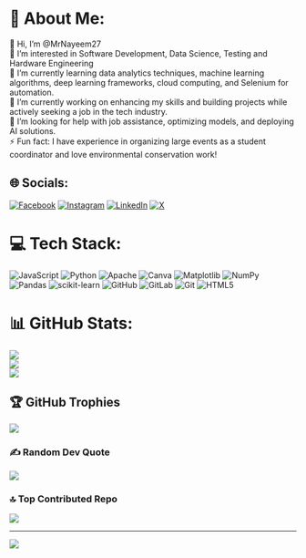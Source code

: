 # 💫 About Me:
👋 Hi, I’m @MrNayeem27<br>👀 I’m interested in Software Development, Data Science, Testing and Hardware Engineering<br>🌱 I’m currently learning data analytics techniques, machine learning algorithms, deep learning frameworks, cloud computing, and Selenium for automation.<br>🔭 I’m currently working on enhancing my skills and building projects while actively seeking a job in the tech industry.<br>🤝 I’m looking for help with job assistance, optimizing models, and deploying AI solutions.<br>⚡ Fun fact: I have experience in organizing large events as a student coordinator and love environmental conservation work!


## 🌐 Socials:
[![Facebook](https://img.shields.io/badge/Facebook-%231877F2.svg?logo=Facebook&logoColor=white)](https://facebook.com/MrNayeem27) [![Instagram](https://img.shields.io/badge/Instagram-%23E4405F.svg?logo=Instagram&logoColor=white)](https://instagram.com/naan_komali_nayeem) [![LinkedIn](https://img.shields.io/badge/LinkedIn-%230077B5.svg?logo=linkedin&logoColor=white)](https://linkedin.com/in/mohamed-nayeem-n) [![X](https://img.shields.io/badge/X-black.svg?logo=X&logoColor=white)](https://x.com/NayeemN7) 

# 💻 Tech Stack:
![JavaScript](https://img.shields.io/badge/javascript-%23323330.svg?style=for-the-badge&logo=javascript&logoColor=%23F7DF1E) ![Python](https://img.shields.io/badge/python-3670A0?style=for-the-badge&logo=python&logoColor=ffdd54) ![Apache](https://img.shields.io/badge/apache-%23D42029.svg?style=for-the-badge&logo=apache&logoColor=white) ![Canva](https://img.shields.io/badge/Canva-%2300C4CC.svg?style=for-the-badge&logo=Canva&logoColor=white) ![Matplotlib](https://img.shields.io/badge/Matplotlib-%23ffffff.svg?style=for-the-badge&logo=Matplotlib&logoColor=black) ![NumPy](https://img.shields.io/badge/numpy-%23013243.svg?style=for-the-badge&logo=numpy&logoColor=white) ![Pandas](https://img.shields.io/badge/pandas-%23150458.svg?style=for-the-badge&logo=pandas&logoColor=white) ![scikit-learn](https://img.shields.io/badge/scikit--learn-%23F7931E.svg?style=for-the-badge&logo=scikit-learn&logoColor=white) ![GitHub](https://img.shields.io/badge/github-%23121011.svg?style=for-the-badge&logo=github&logoColor=white) ![GitLab](https://img.shields.io/badge/gitlab-%23181717.svg?style=for-the-badge&logo=gitlab&logoColor=white) ![Git](https://img.shields.io/badge/git-%23F05033.svg?style=for-the-badge&logo=git&logoColor=white) ![HTML5](https://img.shields.io/badge/html5-%23E34F26.svg?style=for-the-badge&logo=html5&logoColor=white)
# 📊 GitHub Stats:
![](https://github-readme-stats.vercel.app/api?username=MrNayeem27&theme=dark&hide_border=false&include_all_commits=false&count_private=false)<br/>
![](https://github-readme-streak-stats.herokuapp.com/?user=MrNayeem27&theme=dark&hide_border=false)<br/>
![](https://github-readme-stats.vercel.app/api/top-langs/?username=MrNayeem27&theme=dark&hide_border=false&include_all_commits=false&count_private=false&layout=compact)

## 🏆 GitHub Trophies
![](https://github-profile-trophy.vercel.app/?username=MrNayeem27&theme=radical&no-frame=false&no-bg=true&margin-w=4)

### ✍️ Random Dev Quote
![](https://quotes-github-readme.vercel.app/api?type=horizontal&theme=radical)

### 🔝 Top Contributed Repo
![](https://github-contributor-stats.vercel.app/api?username=MrNayeem27&limit=5&theme=dark&combine_all_yearly_contributions=true)

---
[![](https://visitcount.itsvg.in/api?id=MrNayeem27&icon=0&color=0)](https://visitcount.itsvg.in)

<!-- Proudly created with GPRM ( https://gprm.itsvg.in ) -->
